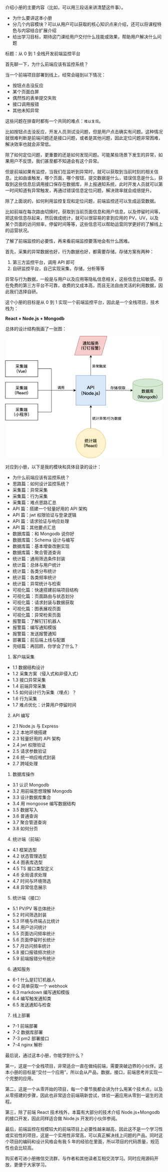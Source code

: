 介绍小册的主要内容（比如，可以用三段话来讲清楚这件事）。

- 为什么要讲这本小册
- 分几个内容模块？可以从用户可以获取的核心知识点来介绍，还可以将课程特色与内容结合扩展介绍
- 给出学习目标，期待这门课给用户交付什么技能或效果，帮助用户解决什么问题

标题：从 0 到 1 全栈开发前端监控平台

首先聊一下，为什么前端应该有监控系统？

当一个前端项目部署到线上，经常会碰到以下情况：

- 按钮点击没反应
- 某个页面白屏
- 偶然性的表单提交失败
- 接口调用报错
- 其他未知异常

这些问题在排查时都有一个共同的难点：`难以复现`。

比如按钮点击没反应，开发人员测试没问题，但是用户点击确实有问题。这种情况就很难判断是前端问题还是接口问题，或者是其他问题，因此定位问题非常困难，解决效率也就会非常低。

除了如何定位问题，更重要的还是如何发现问题。可能某些场景下发生的异常，如果用户不反馈，我们甚至都不知道会有这个异常。

但是前端如果有监控，当我们在监听到异常时，就可以获取到当前时刻的相关信息。比如由谁触发，哪个页面，哪个按钮，提交数据是什么，错误信息是什么，获取到这些信息后调用接口保存在数据库，并上报通知系统，此时开发人员就可以第一时间知道有异常触发，再通过错误信息定位问题，解决效率就会成倍提升。

除了上面说的，如何利用监控复现和定位问题，前端监控还可以生成运营数据。

比如前端在每次路由切换时，获取到当前页面信息和用户信息，以及停留时间等，把这些信息存起来，然后做成统计，就可以很容易的拿到应用的 PV，UV，以及某个页面的访问频率，停留时间等等，这些信息可以帮助运营同学更好的了解线上的运营状况。

了解了前端监控的必要性，再来看前端监控要落地会有什么困难。

首先，采集的异常数据也好，行为数据也好，都需要存储，存储方案有两种：

1. 第三方监控平台，调用 API 即可
2. 自研监控平台，自己实现采集，存储，分析等等

异常与行为数据，一般是与用户以及应用等隐私信息相关，这些信息比较敏感。存在免费的第三方平台不可靠，收费的又成本高，而且无法自由灵活的利用数据，因此我们选择自研。

这个小册的目标是从 0 到 1 实现一个前端监控平台，因此是一个全栈项目，技术栈为：

**React + Node.js + Mongodb**

总体的设计结构我画了一张图：

![monitoring](./images/monitoring.png)

对应到小册，以下是我的模块和具体目录的设计：

- 为什么前端应该有监控系统？
- 思路篇：如何设计监控系统？
- 采集篇：异常采集
- 采集篇：行为采集
- 采集篇：难点思路汇总
- API 篇：搭建一个轻量好用的 API 架构
- API 篇：jwt 权限验证与登录逻辑
- API 篇：请求验证与响应处理
- API 篇：其他要点汇总
- 数据库篇：和 Mongodb 说你好
- 数据库篇：Schema 设计与编写
- 数据库篇：基本增查改删实现
- 数据库篇：聚合管道查询
- 统计篇：通用筛选条件封装
- 统计篇：总体与用户统计
- 统计篇：各类分布统计
- 统计篇：各类频率统计
- 统计篇：异常统计与检索
- 可视化篇：快速搭建前端项目结构
- 可视化篇：页面路由与状态划分
- 可视化篇：请求封装与数据获取
- 可视化篇：图表展视页面
- 可视化篇：异常检索页面
- 报警篇：了解钉钉机器人
- 报警篇：编写通知模版
- 报警篇：发送报警通知
- 部署篇：前后端上线与配置
- 完结篇：再回顾，你学会了什么？

1. 客户端采集

- 1.1 数据结构设计
- 1.2 采集方案（侵入式和非侵入式）
- 1.3 接口异常采集
- 1.4 前端异常采集
- 1.5 如何设计行为采集（埋点）？
- 1.6 行为采集
- 1.7 难点优化：计算用户停留时间

2. API 编写

- 2.1 Node.js 与 Express
- 2.2 本地环境搭建
- 2.3 轻量好用的 API 架构
- 2.4 jwt 权限验证
- 2.5 请求参数验证
- 2.6 统一响应格式封装
- 2.7 跨域处理

1. 数据库操作

- 3.1 认识 Mongodb
- 3.2 用前端思想理解 Mongodb
- 3.3 设计数据库集合
- 3.4 用 mongoose 编写数据结构
- 3.5 数据写入
- 3.6 普通查询
- 3.7 聚合管道查询
- 3.8 如何分页

4. 统计端（前端）

- 4.1 框架选型
- 4.2 状态管理选型
- 4.4 图表库选型
- 4.5 TS 接口类型定义
- 4.6 全局请求处理
- 4.7 时间与环境筛选
- 4.8 异常信息展示

5. 统计端（接口）

- 5.1 PV/PV 等总体统计
- 5.2 时间筛选封装
- 5.3 环境与终端占比统计
- 5.4 用户访问统计
- 5.5 页面访问频率统计
- 5.6 页面停留时长统计
- 5.7 月访问频率统计
- 5.8 接口报错频次统计
- 5.9 前端报错分布统计

6. 通知服务

- 6-1 什么是钉钉机器人
- 6-2 简单获取一个 webhook
- 6.3 markdown 编写通知模版
- 6.4 编写触发通知类
- 6.5 发送通知与检查

7. 线上部署

- 7-1 前端部署
- 7-2 数据库部署
- 7-3 pm2 部署接口
- 7-4 nginx 解析

最后说，通过这本小册，你能学到什么？

第一，这是一个全栈项目，非常适合一直在做纯前端，需要突破边界的小伙伴。这本小册的目标是“交付一个应用”，所以会从产品，数据，接口，前端思考并实现一个完整的应用。

第二，这是一个从零开始的项目，每一个章节我都会讲为什么用某个技术点，以及从零搭建的步骤，因此也非常适合前端萌新尝试，体验一遍应用从零到一诞生的流程。

第三，除了前端 React 技术栈外，本篇有大部分的技术介绍 Node.js+Mongodb 的接口开发，因此同样适合做 Node.js 开发的小伙伴参阅。

最后，前端监控在规模较大的前端项目上必要性越来越高，因此这不是一个学习性或实验性的项目，这是一个实用性非常高，可以真正解决线上问题的产品。同时这个项目的编码和设计风格会有我 5 年的经验在里面，所以项目的代码质量，规范性也会比较高。

购买者可进小册微信交流群，与作者和其他读者互相交流学习。同时应用源码开放，更便于大家学习。
